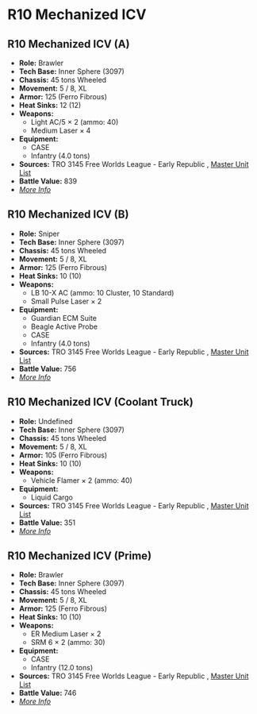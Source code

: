# R10 Mechanized ICV 

## R10 Mechanized ICV (A) 

- **Role:** Brawler 
- **Tech Base:** Inner Sphere (3097) 
- **Chassis:** 45 tons Wheeled 
- **Movement:** 5 / 8, XL 
- **Armor:** 125 (Ferro Fibrous) 
- **Heat Sinks:** 12 (12) 
- **Weapons:** 
  - Light AC/5 × 2 (ammo: 40) 
  - Medium Laser × 4 
- **Equipment:** 
  - CASE 
  - Infantry (4.0 tons) 
- **Sources:** TRO 3145 Free Worlds League - Early Republic , [Master Unit List](http://masterunitlist.info/Unit/Details/6491/r10-mechanized-icv-a) 
- **Battle Value:** 839 
- [*More Info*](r10_mechanized_icv/r10_mechanized_icv_a.md) 

## R10 Mechanized ICV (B) 

- **Role:** Sniper 
- **Tech Base:** Inner Sphere (3097) 
- **Chassis:** 45 tons Wheeled 
- **Movement:** 5 / 8, XL 
- **Armor:** 125 (Ferro Fibrous) 
- **Heat Sinks:** 10 (10) 
- **Weapons:** 
  - LB 10-X AC (ammo: 10 Cluster, 10 Standard) 
  - Small Pulse Laser × 2 
- **Equipment:** 
  - Guardian ECM Suite 
  - Beagle Active Probe 
  - CASE 
  - Infantry (4.0 tons) 
- **Sources:** TRO 3145 Free Worlds League - Early Republic , [Master Unit List](http://masterunitlist.info/Unit/Details/6492/r10-mechanized-icv-b) 
- **Battle Value:** 756 
- [*More Info*](r10_mechanized_icv/r10_mechanized_icv_b.md) 

## R10 Mechanized ICV (Coolant Truck) 

- **Role:** Undefined 
- **Tech Base:** Inner Sphere (3097) 
- **Chassis:** 45 tons Wheeled 
- **Movement:** 5 / 8, XL 
- **Armor:** 105 (Ferro Fibrous) 
- **Heat Sinks:** 10 (10) 
- **Weapons:** 
  - Vehicle Flamer × 2 (ammo: 40) 
- **Equipment:** 
  - Liquid Cargo 
- **Sources:** TRO 3145 Free Worlds League - Early Republic , [Master Unit List](http://masterunitlist.info/Unit/Details/6493/r10-mechanized-icv-coolant-truck) 
- **Battle Value:** 351 
- [*More Info*](r10_mechanized_icv/r10_mechanized_icv_coolant_truck.md) 

## R10 Mechanized ICV (Prime) 

- **Role:** Brawler 
- **Tech Base:** Inner Sphere (3097) 
- **Chassis:** 45 tons Wheeled 
- **Movement:** 5 / 8, XL 
- **Armor:** 125 (Ferro Fibrous) 
- **Heat Sinks:** 10 (10) 
- **Weapons:** 
  - ER Medium Laser × 2 
  - SRM 6 × 2 (ammo: 30) 
- **Equipment:** 
  - CASE 
  - Infantry (12.0 tons) 
- **Sources:** TRO 3145 Free Worlds League - Early Republic , [Master Unit List](http://masterunitlist.info/Unit/Details/6490/r10-mechanized-icv-prime) 
- **Battle Value:** 746 
- [*More Info*](r10_mechanized_icv/r10_mechanized_icv_prime.md) 


